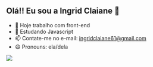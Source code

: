 ## Olá!! Eu sou a Ingrid Claiane 👋

- 🔭 Hoje trabalho com front-end
- 🌱 Estudando Javascript
- 📫 Contate-me no e-mail: ingridclaiane61@gmail.com
- 😄 Pronouns: ela/dela

<div>
<a href="https://discord.com/channels/@me" target="_blank"><img src="https://img.shields.io/badge/Discord-7289DA?style=for-the-badge&logo=discord&logoColor=white" target="_blank"></a>
  </div>
